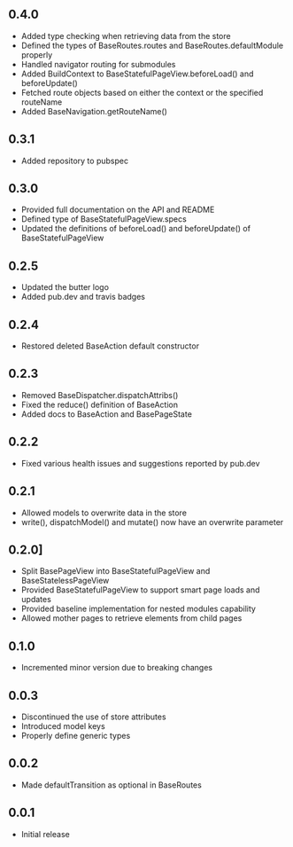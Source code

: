 ## 0.4.0

* Added type checking when retrieving data from the store
* Defined the types of BaseRoutes.routes and BaseRoutes.defaultModule properly
* Handled navigator routing for submodules
* Added BuildContext to BaseStatefulPageView.beforeLoad() and beforeUpdate()
* Fetched route objects based on either the context or the specified routeName
* Added BaseNavigation.getRouteName()
  
## 0.3.1

* Added repository to pubspec
  
## 0.3.0

* Provided full documentation on the API and README
* Defined type of BaseStatefulPageView.specs
* Updated the definitions of beforeLoad() and beforeUpdate() of BaseStatefulPageView

## 0.2.5

* Updated the butter logo
* Added pub.dev and travis badges

## 0.2.4

* Restored deleted BaseAction default constructor

## 0.2.3

* Removed BaseDispatcher.dispatchAttribs()
* Fixed the reduce() definition of BaseAction
* Added docs to BaseAction and BasePageState

## 0.2.2 

* Fixed various health issues and suggestions reported by pub.dev

## 0.2.1 

* Allowed models to overwrite data in the store
* write(), dispatchModel() and mutate() now have an overwrite parameter 

## 0.2.0]

* Split BasePageView into BaseStatefulPageView and BaseStatelessPageView
* Provided BaseStatefulPageView to support smart page loads and updates
* Provided baseline implementation for nested modules capability
* Allowed mother pages to retrieve elements from child pages

## 0.1.0 

* Incremented minor version due to breaking changes

## 0.0.3 

* Discontinued the use of store attributes
* Introduced model keys
* Properly define generic types

## 0.0.2 

* Made defaultTransition as optional in BaseRoutes

## 0.0.1 

* Initial release
